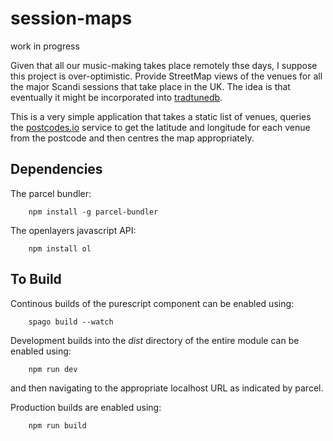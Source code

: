 session-maps
============

work in progress

Given that all our music-making takes place remotely thse days, I suppose this project is over-optimistic.  Provide StreetMap views of the venues for all the major Scandi sessions that take place in the UK.  The idea is that eventually it might be incorporated into [tradtunedb](http://www.tradtunedb.org.uk/#/).

This is a very simple application that takes a static list of venues, queries the [postcodes.io](https://postcodes.io/) service to get the latitude and longitude for each venue from the postcode and then centres the map appropriately.

Dependencies
------------

The parcel bundler:

```
    npm install -g parcel-bundler
```

The openlayers javascript API:

```
    npm install ol
```

To Build
--------

Continous builds of the purescript component can be enabled using:


```
    spago build --watch
```

Development builds into the _dist_ directory of the entire module can be enabled using:

```
    npm run dev
```

and then navigating to the appropriate localhost URL as indicated by parcel.

Production builds are enabled using:

```
    npm run build
```

